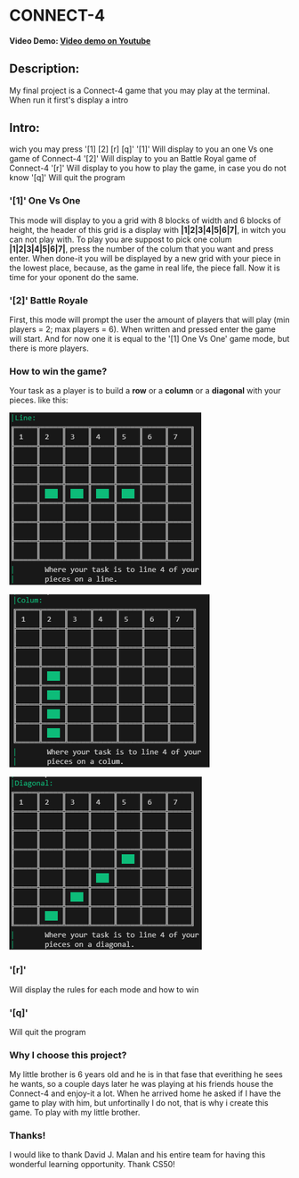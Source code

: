  # CONNECT-4
  #### Video Demo:  [Video demo on Youtube](https://youtu.be/5ftqHaiICH8)
   ## Description:

My final project is a Connect-4 game that you may play at the terminal.
When run it first's display a intro
## Intro:
wich you may press '[1] [2] [r] [q]'
'[1]' Will display to you an one Vs one game of Connect-4
'[2]' Will display to you an Battle Royal game of Connect-4
'[r]' Will display to you how to play the game, in case you do not know
'[q]' Will quit the program

### '[1]' One Vs One
This mode will display to you a grid with 8 blocks of width and 6 blocks of height, the header of this grid is a display
with **|1|2|3|4|5|6|7|**, in witch you can not play with. To play you are suppost to pick one colum **|1|2|3|4|5|6|7|**, press
the number of the colum that you want and press enter. When done-it you will be displayed by a new grid with your piece in the lowest place, because,
as the game in real life, the piece fall. Now it is time for your oponent do the same.

### '[2]' Battle Royale
First, this mode will prompt the user the amount of players that will play (min players = 2; max players = 6). When written and pressed enter
the game will start. And for now one it is equal to the '[1] One Vs One' game mode, but there is more players.

### How to win the game?
Your task as a player is to build a **row** or a **column** or a **diagonal** with your pieces. like this:

![Screenshot of the rules area that shows how to win the game](/assets/images/Line.png)

![Screenshot of the rules area that shows how to win the game](/assets/images/column.png)

![Screenshot of the rules area that shows how to win the game](/assets/images/diagonal.png)

### '[r]'
Will display the rules for each mode and how to win

### '[q]'
Will quit the program

### Why I choose this project?
My little brother is 6 years old and he is in that fase that everithing he sees he wants,
so a couple days later he was playing at his friends house the Connect-4 and enjoy-it a lot.
When he arrived home he asked if I have the game to play with him, but unfortinally I do not,
that is why i create this game. To play with my little brother.

### Thanks!
I would like to thank David J. Malan and his entire team for having this wonderful learning opportunity.
Thank CS50!
